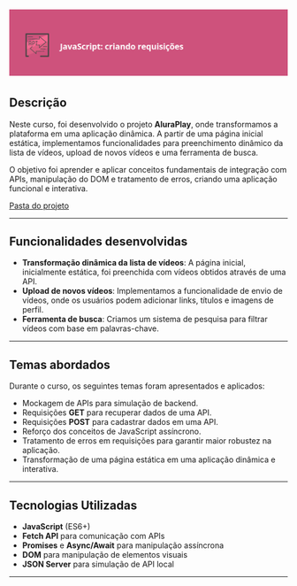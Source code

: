 <h1 align="center">
<img 
    src="./assets-readme/capa.png"
    width="700"  
/>
</h1>

## Descrição
Neste curso, foi desenvolvido o projeto **AluraPlay**, onde transformamos a plataforma em uma aplicação dinâmica. A partir de uma página inicial estática, implementamos funcionalidades para preenchimento dinâmico da lista de vídeos, upload de novos vídeos e uma ferramenta de busca.

O objetivo foi aprender e aplicar conceitos fundamentais de integração com APIs, manipulação do DOM e tratamento de erros, criando uma aplicação funcional e interativa.

[Pasta do projeto](./aluraplay-requisicoes/)

---

## Funcionalidades desenvolvidas

- **Transformação dinâmica da lista de vídeos**: A página inicial, inicialmente estática, foi preenchida com vídeos obtidos através de uma API.
- **Upload de novos vídeos**: Implementamos a funcionalidade de envio de vídeos, onde os usuários podem adicionar links, títulos e imagens de perfil.
- **Ferramenta de busca**: Criamos um sistema de pesquisa para filtrar vídeos com base em palavras-chave.

---

## Temas abordados

Durante o curso, os seguintes temas foram apresentados e aplicados:

- Mockagem de APIs para simulação de backend.
- Requisições **GET** para recuperar dados de uma API.
- Requisições **POST** para cadastrar dados em uma API.
- Reforço dos conceitos de JavaScript assíncrono.
- Tratamento de erros em requisições para garantir maior robustez na aplicação.
- Transformação de uma página estática em uma aplicação dinâmica e interativa.

---

## Tecnologias Utilizadas

- **JavaScript** (ES6+)
- **Fetch API** para comunicação com APIs
- **Promises** e **Async/Await** para manipulação assíncrona
- **DOM** para manipulação de elementos visuais
- **JSON Server** para simulação de API local

---


